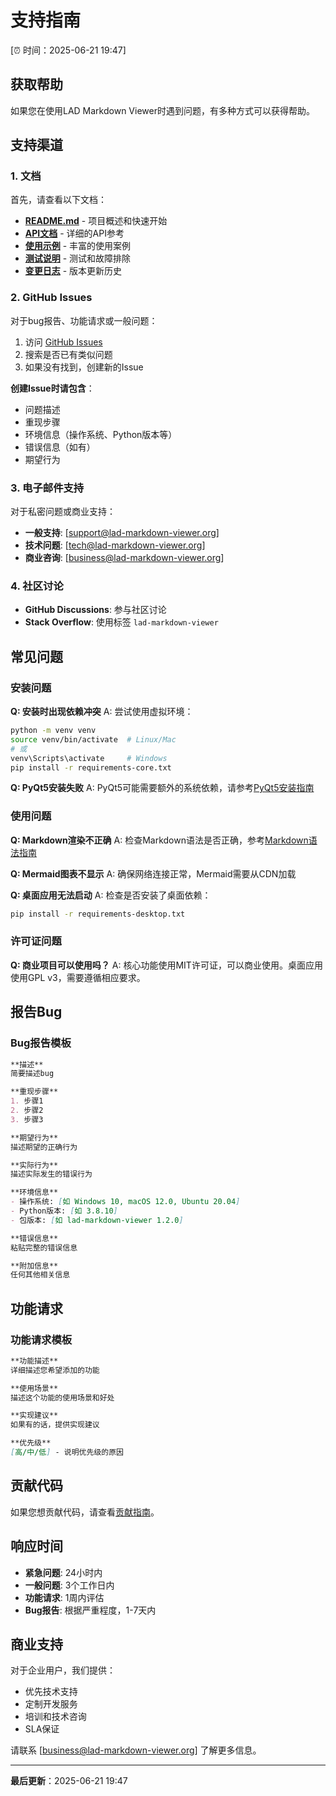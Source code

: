 # 支持指南

[⏰ 时间：2025-06-21 19:47]

## 获取帮助

如果您在使用LAD Markdown Viewer时遇到问题，有多种方式可以获得帮助。

## 支持渠道

### 1. 文档

首先，请查看以下文档：

- **[README.md](README.md)** - 项目概述和快速开始
- **[API文档](lad_markdown_viewer/API.md)** - 详细的API参考
- **[使用示例](lad_markdown_viewer/EXAMPLES.md)** - 丰富的使用案例
- **[测试说明](lad_markdown_viewer/TESTING.md)** - 测试和故障排除
- **[变更日志](lad_markdown_viewer/CHANGELOG.md)** - 版本更新历史

### 2. GitHub Issues

对于bug报告、功能请求或一般问题：

1. 访问 [GitHub Issues](https://github.com/lad-markdown-viewer/lad-markdown-viewer/issues)
2. 搜索是否已有类似问题
3. 如果没有找到，创建新的Issue

**创建Issue时请包含**：
- 问题描述
- 重现步骤
- 环境信息（操作系统、Python版本等）
- 错误信息（如有）
- 期望行为

### 3. 电子邮件支持

对于私密问题或商业支持：

- **一般支持**: [support@lad-markdown-viewer.org]
- **技术问题**: [tech@lad-markdown-viewer.org]
- **商业咨询**: [business@lad-markdown-viewer.org]

### 4. 社区讨论

- **GitHub Discussions**: 参与社区讨论
- **Stack Overflow**: 使用标签 `lad-markdown-viewer`

## 常见问题

### 安装问题

**Q: 安装时出现依赖冲突**
A: 尝试使用虚拟环境：
```bash
python -m venv venv
source venv/bin/activate  # Linux/Mac
# 或
venv\Scripts\activate     # Windows
pip install -r requirements-core.txt
```

**Q: PyQt5安装失败**
A: PyQt5可能需要额外的系统依赖，请参考[PyQt5安装指南](https://pypi.org/project/PyQt5/)

### 使用问题

**Q: Markdown渲染不正确**
A: 检查Markdown语法是否正确，参考[Markdown语法指南](https://www.markdownguide.org/)

**Q: Mermaid图表不显示**
A: 确保网络连接正常，Mermaid需要从CDN加载

**Q: 桌面应用无法启动**
A: 检查是否安装了桌面依赖：
```bash
pip install -r requirements-desktop.txt
```

### 许可证问题

**Q: 商业项目可以使用吗？**
A: 核心功能使用MIT许可证，可以商业使用。桌面应用使用GPL v3，需要遵循相应要求。

## 报告Bug

### Bug报告模板

```markdown
**描述**
简要描述bug

**重现步骤**
1. 步骤1
2. 步骤2
3. 步骤3

**期望行为**
描述期望的正确行为

**实际行为**
描述实际发生的错误行为

**环境信息**
- 操作系统: [如 Windows 10, macOS 12.0, Ubuntu 20.04]
- Python版本: [如 3.8.10]
- 包版本: [如 lad-markdown-viewer 1.2.0]

**错误信息**
粘贴完整的错误信息

**附加信息**
任何其他相关信息
```

## 功能请求

### 功能请求模板

```markdown
**功能描述**
详细描述您希望添加的功能

**使用场景**
描述这个功能的使用场景和好处

**实现建议**
如果有的话，提供实现建议

**优先级**
[高/中/低] - 说明优先级的原因
```

## 贡献代码

如果您想贡献代码，请查看[贡献指南](lad_markdown_viewer/CONTRIBUTING.md)。

## 响应时间

- **紧急问题**: 24小时内
- **一般问题**: 3个工作日内
- **功能请求**: 1周内评估
- **Bug报告**: 根据严重程度，1-7天内

## 商业支持

对于企业用户，我们提供：

- 优先技术支持
- 定制开发服务
- 培训和技术咨询
- SLA保证

请联系 [business@lad-markdown-viewer.org] 了解更多信息。

---

**最后更新**：2025-06-21 19:47 